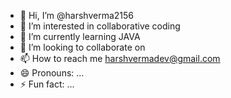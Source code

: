 - 👋 Hi, I’m @harshverma2156
- 👀 I’m interested in collaborative coding
- 🌱 I’m currently learning JAVA
- 💞️ I’m looking to collaborate on 
- 📫 How to reach me harshvermadev@gmail.com
- 😄 Pronouns: ...
- ⚡ Fun fact: ...

<!---
harshverma2156/harshverma2156 is a ✨ special ✨ repository because its `README.md` (this file) appears on your GitHub profile.
You can click the Preview link to take a look at your changes.
--->
